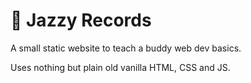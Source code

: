 # 💽 Jazzy Records

A small static website to teach a buddy web dev basics.

Uses nothing but plain old vanilla HTML, CSS and JS.
